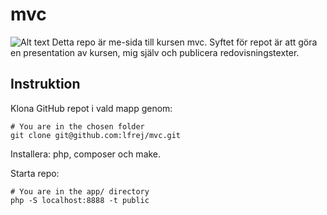 # mvc
![Alt text](img/coding.jpg)
Detta repo är me-sida till kursen mvc. Syftet för repot är att göra en presentation av kursen, mig själv och publicera redovisningstexter.

## Instruktion
Klona GitHub repot i vald mapp genom:

```
# You are in the chosen folder
git clone git@github.com:lfrej/mvc.git
```

Installera: php, composer och make.

Starta repo:

```
# You are in the app/ directory
php -S localhost:8888 -t public
```